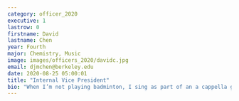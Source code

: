 ```yaml
---
category: officer_2020
executive: 1
lastrow: 0
firstname: David
lastname: Chen
year: Fourth
major: Chemistry, Music
image: images/officers_2020/davidc.jpg
email: djmchen@berkeley.edu
date: 2020-08-25 05:00:01
title: "Internal Vice President"
bio: "When I’m not playing badminton, I sing as part of an a cappella group on campus! Otherwise, I like exploring new foods and landscapes as well as consuming massively unhealthy quantities of ice cream in various forms."
---
```

